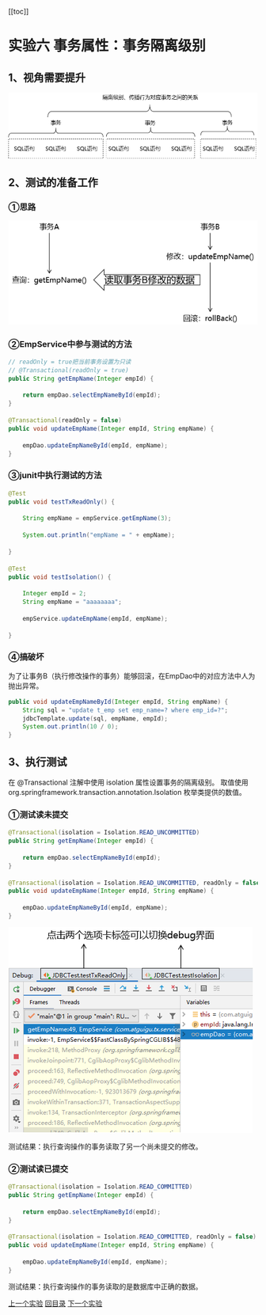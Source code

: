 [[toc]]

# 实验六 事务属性：事务隔离级别

## 1、视角需要提升

![images](../images/img009.png)



## 2、测试的准备工作

### ①思路

![images](../images/img010.png)



### ②EmpService中参与测试的方法

```java
// readOnly = true把当前事务设置为只读
// @Transactional(readOnly = true)
public String getEmpName(Integer empId) {
    
    return empDao.selectEmpNameById(empId);
}
    
@Transactional(readOnly = false)
public void updateEmpName(Integer empId, String empName) {
    
    empDao.updateEmpNameById(empId, empName);
}
```



### ③junit中执行测试的方法

```java
@Test
public void testTxReadOnly() {
    
    String empName = empService.getEmpName(3);
    
    System.out.println("empName = " + empName);
    
}

@Test
public void testIsolation() {
    
    Integer empId = 2;
    String empName = "aaaaaaaa";
    
    empService.updateEmpName(empId, empName);
    
}
```



### ④搞破坏

为了让事务B（执行修改操作的事务）能够回滚，在EmpDao中的对应方法中人为抛出异常。

```java
public void updateEmpNameById(Integer empId, String empName) {
    String sql = "update t_emp set emp_name=? where emp_id=?";
    jdbcTemplate.update(sql, empName, empId);
    System.out.println(10 / 0);
}
```



## 3、执行测试

在 @Transactional 注解中使用 isolation 属性设置事务的隔离级别。 取值使用 org.springframework.transaction.annotation.Isolation 枚举类提供的数值。



### ①测试读未提交

```java
@Transactional(isolation = Isolation.READ_UNCOMMITTED)
public String getEmpName(Integer empId) {
    
    return empDao.selectEmpNameById(empId);
}
    
@Transactional(isolation = Isolation.READ_UNCOMMITTED, readOnly = false)
public void updateEmpName(Integer empId, String empName) {
    
    empDao.updateEmpNameById(empId, empName);
}
```

![images](../images/img011.png)



测试结果：执行查询操作的事务读取了另一个尚未提交的修改。



### ②测试读已提交

```java
@Transactional(isolation = Isolation.READ_COMMITTED)
public String getEmpName(Integer empId) {
    
    return empDao.selectEmpNameById(empId);
}
    
@Transactional(isolation = Isolation.READ_COMMITTED, readOnly = false)
public void updateEmpName(Integer empId, String empName) {
    
    empDao.updateEmpNameById(empId, empName);
}
```



测试结果：执行查询操作的事务读取的是数据库中正确的数据。



[上一个实验](experiment05.html) [回目录](../verse03.html) [下一个实验](experiment07.html)